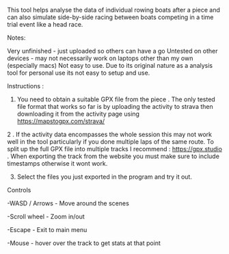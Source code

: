 This tool helps analyse the data of individual rowing boats after a piece and can also simulate side-by-side racing between boats competing in a time trial event like a head race.



Notes:

Very unfinished  - just uploaded so others can have a go
Untested on other devices - may not necessarily work on laptops other than my own (especially macs)
Not easy to use.  Due to its original nature as a analysis tool for personal use its not easy to setup and use.


Instructions :  

1. You need to obtain a suitable GPX file from the piece . The only tested file format that works so far is by uploading the activity to strava then downloading it from the activity page using https://mapstogpx.com/strava/ 

2 . If the activity data encompasses the whole session this may not work well in the tool particularly if  you done multiple laps of the same route. To split up the full GPX file into multiple tracks I recommend : https://gpx.studio . When exporting the track from the website you must make sure to include timestamps otherwise it wont work.

3. Select the files you just exported in the program and try it out.



Controls

-WASD / Arrows - Move around the scenes

-Scroll wheel -  Zoom in/out

-Escape - Exit to main menu

-Mouse - hover over the track to get stats at that point

